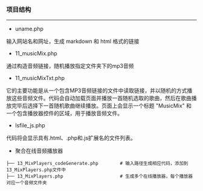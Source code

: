 ### 项目结构
---
- uname.php

输入网站名和网址，生成 markdown 和 html 格式的链接

- 11_musicMix.php

通过构造音频链接，随机播放指定文件夹下的mp3音频

- 11_musicMixTxt.php

它的主要功能是从一个包含MP3音频链接的文件中读取链接，并以随机的方式播放这些音频文件。代码会自动加载页面并播放一首随机选取的歌曲，然后在歌曲播放完毕后选择下一首随机歌曲继续播放。页面上会显示一个标题 "MusicMix" 和一个包含播放器控件的区域，用于播放音频文件。

- lsfile_js.php

代码将会显示具有.html、.php和.js扩展名的文件列表。

- 聚合在线音频播放器

```
├── 13_MixPlayers_codeGenerate.php        # 输入路径生成相应代码，添加到13_MixPlayers.php文件中
├── 13_MixPlayers.php                     # 生成多个在线播放器，每个播放器对应一个音频文件夹

```

